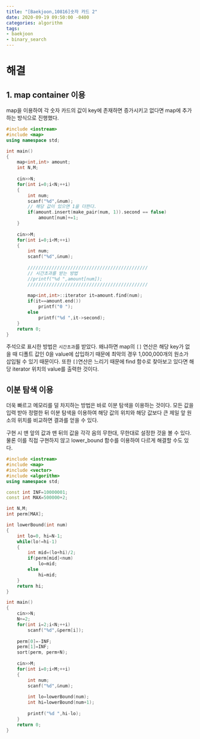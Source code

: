 ```yaml
---
title: "[Baekjoon,10816]숫자 카드 2"
date: 2020-09-19 09:50:00 -0400
categories: algorithm 
tags:
- baekjoon 
- binary_search
---
```


# 해결 
## 1. map container 이용 
map을 이용하여 각 숫자 카드의 값이 key에 존재하면 증가시키고 없다면 map에 추가하는 방식으로 진행했다. 
```cpp
#include <iostream>
#include <map>
using namespace std;

int main()
{
    map<int,int> amount;
    int N,M;
    
    cin>>N;
    for(int i=0;i<N;++i)
    {
        int num;
        scanf("%d",&num);
        // 해당 값이 있으면 1을 더한다. 
        if(amount.insert(make_pair(num, 1)).second == false)
            amount[num]+=1;
    }
    
    cin>>M;
    for(int i=0;i<M;++i)
    {
        int num;
        scanf("%d",&num);
        
        /////////////////////////////////////////////
        // 시간초과를 받는 방법 
        //printf("%d ",amount[num]);
        /////////////////////////////////////////////
        
        map<int,int>::iterator it=amount.find(num);
        if(it==amount.end())
            printf("0 ");
        else
            printf("%d ",it->second);
    }
    return 0;
}

```
주석으로 표시한 방법은 `시간초과`를 받았다. 왜냐하면 map의 `[]` 연산은 해당 key가 없을 때 디폴트 값인 0을 value에 삽입하기 때문에 최악의 경우 
1,000,000개의 원소가 삽입될 수 있기 때문이다. 
또한 `[]`연산은 느리기 때문에 find 함수로 찾아보고 있다면 해당 iterator 위치의 value를 출력한 것이다. 

## 이분 탐색 이용 
더욱 빠르고 메모리를 덜 차지하는 방법은 바로 이분 탐색을 이용하는 것이다. 
모든 값을 입력 받아 정렬한 뒤 이분 탐색을 이용하여 해당 값의 위치와 해당 값보다 큰 제일 앞 원소의 위치를 비교하면 결과를 얻을 수 있다. 

구현 시 맨 앞의 값과 맨 뒤의 값을 각각 음의 무한대, 무한대로 설정한 것을 볼 수 있다.  
물론 이를 직접 구현하지 않고 lower_bound 함수를 이용하여 다르게 해결할 수도 있다. 
```cpp
#include <iostream>
#include <map>
#include <vector>
#include <algorithm>
using namespace std;

const int INF=10000001;
const int MAX=500000+2;

int N,M;
int perm[MAX];

int lowerBound(int num)
{
    int lo=0, hi=N-1;
    while(lo!=hi-1)
    {
        int mid=(lo+hi)/2;
        if(perm[mid]<num)
            lo=mid;
        else
            hi=mid;
    }
    return hi;
}

int main()
{
    cin>>N;
    N+=2;
    for(int i=2;i<N;++i)
        scanf("%d",&perm[i]);
    
    perm[0]=-INF;
    perm[1]=INF;
    sort(perm, perm+N);
    
    cin>>M;
    for(int i=0;i<M;++i)
    {
        int num;
        scanf("%d",&num);
        
        int lo=lowerBound(num);
        int hi=lowerBound(num+1);
        
        printf("%d ",hi-lo);
    }
    return 0;
}

```
